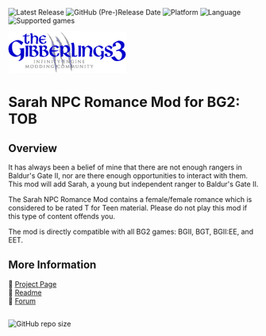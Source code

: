 ![Latest Release](https://img.shields.io/github/v/release/Gibberlings3/Sarah?include_prereleases&color=blue) 
![GitHub (Pre-)Release Date](https://img.shields.io/github/release-date-pre/Gibberlings3/Sarah?color=gold)
![Platform](https://img.shields.io/static/v1?label=platform&message=windows%20%7C%20macOS%20%7C%20linux%20%7C%20Project%20Infinity&color=informational)
![Language](https://img.shields.io/static/v1?label=language&message=English%20%7C%20French%20%7C%20Russian&color=limegreen)
![Supported games](https://img.shields.io/static/v1?label=supported%20games&message=BG2(ToB)%20%7C%20BG2EE%20%7C%20BGT%20%7C%20EET&color=dodgerblue)

![The G3 Logo](https://raw.githubusercontent.com/Gibberlings3/.github/master/profile/g3_neutral.png)

# Sarah NPC Romance Mod for BG2: TOB

## Overview

It has always been a belief of mine that there are not enough rangers in Baldur's Gate II, nor are there enough opportunities to interact with them. This mod will add Sarah, a young but independent ranger to Baldur's Gate II.

The Sarah NPC Romance Mod contains a female/female romance which is considered to be rated T for Teen material. Please do not play this mod if this type of content offends you.

The mod is directly compatible with all BG2 games: BGII, BGT, BGII:EE, and EET.

## More Information

:page_facing_up: [Project Page](https://www.gibberlings3.net/mods/npcs/sarah/)  
:page_facing_up: [Readme](https://gibberlings3.github.io/Documentation/readmes/readme-sarahtob.html)  
:page_facing_up: [Forum](https://www.gibberlings3.net/forums/forum/135-sarah/) 

## 

![GitHub repo size](https://img.shields.io/github/repo-size/Gibberlings3/Sarah?style=plastic&label=repo%20size)